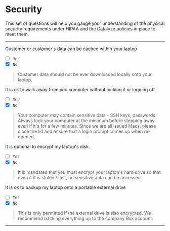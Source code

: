 # Security

This set of questions will help you gauge your understanding of the physical security requirements under HIPAA and the Catalyze policies in place to meet them.


---

Customer or customer's data can be cached within your laptop
- [ ] `Yes`
- [x] `No`

> Customer data should not be ever downloaded locally onto your laptop.

It is ok to walk away from you computer without locking it or logging off
- [ ] `Yes`
- [x] `No`

> Your computer may contain sensitive data - SSH keys, passwords. Always lock your computer at the minimum before stepping away even if it's for a few minutes. Since we are all issued Macs, please close the lid and ensure that a login prompt comes up when re-opened.

It is optional to encrypt my laptop's disk.
- [ ] `Yes`
- [x] `No`

> It is mandated that you must encrypt your laptop's hard drive so that even if it is stolen / lost, no sensitive data can be accessed.

It is ok to backup my laptop onto a portable external drive
- [ ] `Yes`
- [x] `No`

> This is only permitted if the external drive is also encrypted. We recommend backing everything up to the company Box account.

---
